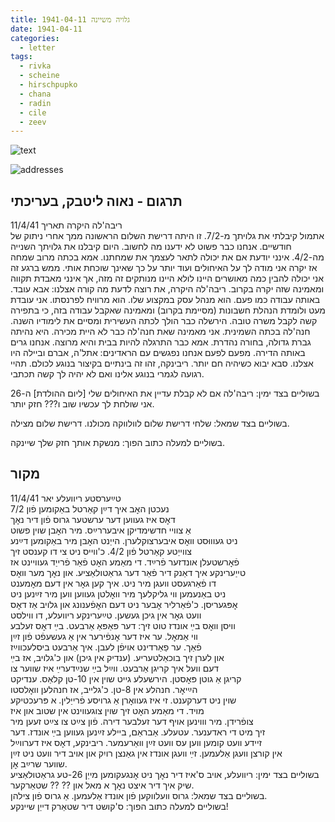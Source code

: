 ```yaml
---
title: גלויה משיינה 1941-04-11
date: 1941-04-11
categories:
  - letter
tags:
  - rivka
  - scheine
  - hirschpupko
  - chana
  - radin
  - cile
  - zeev
---
```


![text](/pupko-papers/assets/images/1941-04-11-content.jpg)

![addresses](/pupko-papers/assets/images/1941-04-11-addresses.jpg)

## תרגום - נאוה ליטבק, בעריכתי
ריבה'לה היקרה                     תאריך 11/4/41  
אתמול קיבלתי את גלויתך מ-7/2. זו היתה דרישת השלום הראשונה ממך אחרי ניתוק של חודשיים.
אנחנו כבר פשוט לא ידענו מה לחשוב. היום קיבלנו את גלויתך השנייה מה-4/2.
אינני יודעת אם את יכולה לתאר לעצמך את שמחתנו. אמא בכתה מרוב שמחה אז יקרה אני
מודה לך על האיחולים ועוד יותר על כך שאינך שוכחת אותי. ממש ברגע זה אני יכולה להבין כמה
מאושרים היינו לולא היינו מנותקים זה מזה, אך אינני מאבדת תקווה ומאמינה שזה יקרה בקרוב.
ריבה'לה היקרה, את רוצה לדעת מה קורה אצלנו: אבא עובד. באותה עבודה כמו פעם. הוא מנהל
עסק במקצוע שלו.  הוא מרוויח לפרנסתו. אני עובדת מעט ולומדת הנהלת חשבונות (מסיימת
בקרוב) ומאמינה שאקבל עבודה בזה, כי בתפירה קשה לקבל משרה טובה. הירשלה כבר הולך
לכתה העשירית ומסיים את לימודיו השנה. חנה'לה בכתה השמינית. אני מאמינה שאת חנה'לה כבר
לא היית מכירה. היא נהיתה גברת גדולה, בחורה נהדרת.
אמא כבר התרגלה להיות בבית והיא מרוצה. אנחנו גרים באותה הדירה. מפעם לפעם אנחנו נפגשים
עם הראדינים: אתל'ה, אברם וביילה היו אצלנו. סבא יבוא כשיהיה חם יותר.
ריבינקה, זהו זה בינתיים בקיצור בנוגע לכולם. תהיי רגועה לגמרי בנוגע אלינו ואם לא יהיה לך קשה
תכתבי.

בשוליים בצד ימין: ריבה'לה אם לא קבלת עדיין את האיחולים שלי [ליום ההולדת] ה-26 אני שולחת לך עכשיו שוב ו??? חזק יותר.

בשוליים בצד שמאל: שלחי דרישת שלום לוולווקה מכולנו. דרישת שלום מצילה.

בשוליים למעלה כתוב הפוך: מנשקת אותך חזק שלך שיינקה. 


## מקור
טײַערסטע ריוועלע                     יאר 11/4/41  
נעכטן האׇב איך דײַן קאַרטל באַקומען פֿון 7/2  
דאׇס איז געווען דער ערשטער גרוס פֿון דיר נאׇך  
אַ צוויי חדשימדיקן איבעררײַס. מיר האׇבן שוין פשוט  
ניט געוווּסט וואׇס איבערצוקלערן. הייַנט האׇבן מיר באַקומען דײַנע  
צווייַטע קאַרטל פֿון 4/2. כ'ווייס ניט צי דו קענסט זיך  
פֿאׇרשטעלן אונדזער פֿרײַד. די מאַמע האׇט פֿאַר פֿרייַד געוויינט אז  
טייַערינקע איך דאַנק דיר פֿאַר דער גראַטולאַציע. און נאׇך מער וואׇס  
דו פֿאַרגעסט וועגן מיר ניט. איך קען גאׇר אין דעם מאׇמענט  
ניט באַנעמען ווי גליקלעך מיר וואׇלטן געווען ווען מיר זײַנען ניט  
אׇפּגעריסן. כ'פֿאַרליר אׇבער ניט דעם האׇפֿענונג און גלויב אַז דאׇס  
וועט גאׇר אין גיכן געשען. טײַערינקע ריוועלע, דו ווילסט  
וויסן וואׇס בײַ אונדז טוט זיך: דער פּאַפּאַ אַרבעט. בײַ דאׇס זעלבע  
ווי אַמאׇל. ער איז דער אׇנפֿירער אין אַ געשעפֿט פֿון זײַן  
פֿאַך. ער פַאַרדינט אויפֿן לעבן. איך אַרבעט ביסלעכווײַז  
און לערן זיך בוכאַלטעריע.  (ענדיק אין גיכן) און כ'גלויב, אז בײַ  
דעם וועל איך קריגן אַרבעט. ווײַל בײַ שנײַדערײַ איז שווער צו  
קריגן אַ גוטן פּאׇסטן. הירשעלע גייט שוין אין 10-טן קלאַס. ענדיקט  
הײַיאׇר. חנהלע אין 8-טן. כ'גלייב, אז חנהלען וואׇלסטו  
שוין ניט דערקענט. זי איז געוואׇרן אַ גרויסע פֿרייַלין. א פּרעכטיקע  
מויד. די מאַמע האׇט זיך שוין צוגעווינט אין שטוב און איז  
צופֿרידן. מיר וווינען אויף  דער זעלבער דירה. פֿון צײַט צו צײַט זעען מיר  
זיך מיט די ראדענער. עטעלע. אַבראַם, ביילע זײַנען געווען בײַ אונדז. דער  
זיידע וועט קומען ווען עס וועט זײַן וואַרעמער. ריבינקע, דאׇס איז דערווײַל  
אין קורצן וועגן אַלעמען. זײַ וועגן אונדז אין גאַנצן רויִק און אויב דיר וועט ניט זײַן  
שווער שרײַב אׇן.  
בשוליים בצד ימין: ריוועלע, אויב ס'איז דיר נאׇך ניט אׇנגעקומען מייַן 26-טע גראַטולאַציע  
שיק איך דיר איצט נאׇך א מאל און ?? ?? שטאַרקער.  
בשוליים בצד שמאל: גרוס וועלווקען פֿון אונדז אַלעמען. אַ גרוס פֿון צילהן.  
בשוליים למעלה כתוב הפוך: ס'קושט דיר שטאַרק דייַן שיינקע!  

